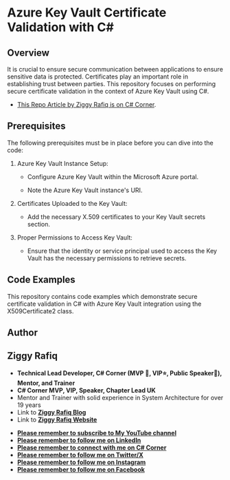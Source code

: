# Azure Key Vault Certificate Validation with C#

## Overview

It is crucial to ensure secure communication between applications to ensure sensitive data is protected. Certificates play an important role in establishing trust between parties. This repository focuses on performing secure certificate validation in the context of Azure Key Vault using C#.

*  [This Repo Article by Ziggy Rafiq is on C# Corner]([https://www.c-sharpcorner.com/article/Azure-Key-Vault-Certificate-Validation-with-C#/](https://www.c-sharpcorner.com/article/azure-key-vault-certificate-validation-with-c-sharp/)).

## Prerequisites

The following prerequisites must be in place before you can dive into the code:

1. Azure Key Vault Instance Setup:

   - Configure Azure Key Vault within the Microsoft Azure portal.

   - Note the Azure Key Vault instance's URI.

2. Certificates Uploaded to the Key Vault:

   - Add the necessary X.509 certificates to your Key Vault secrets section.

3. Proper Permissions to Access Key Vault:

   - Ensure that the identity or service principal used to access the Key Vault has the necessary permissions to retrieve secrets.

## Code Examples

This repository contains code examples which demonstrate secure certificate validation in C# with Azure Key Vault integration using the X509Certificate2 class.




## Author
## Ziggy Rafiq
- **Technical Lead Developer, C# Corner (MVP 🏅, VIP⭐️, Public Speaker🎤), Mentor, and Trainer**
- **C# Corner MVP, VIP, Speaker, Chapter Lead UK**
- Mentor and Trainer with solid experience in System Architecture for over 19 years
- Link to [**Ziggy Rafiq Blog**](https://blog.ziggyrafiq.com)
- Link to [**Ziggy Rafiq Website**](https://ziggyrafiq.com)
* [**Please remember to subscribe to My YouTube channel**](https://www.youtube.com/)
* [**Please remember to follow me on LinkedIn**](https://www.linkedin.com/in/ziggyrafiq/)
* [**Please remember to connect with me on C# Corner**](https://www.c-sharpcorner.com/members/ziggy-rafiq)
* [**Please remember to follow  me on Twitter/X**](https://twitter.com/ziggyrafiq)
* [**Please remember to follow  me on Instagram**](https://www.instagram.com/ziggyrafiq/)
* [**Please remember to follow  me on Facebook**](https://www.facebook.com/ziggyrafiq) 

